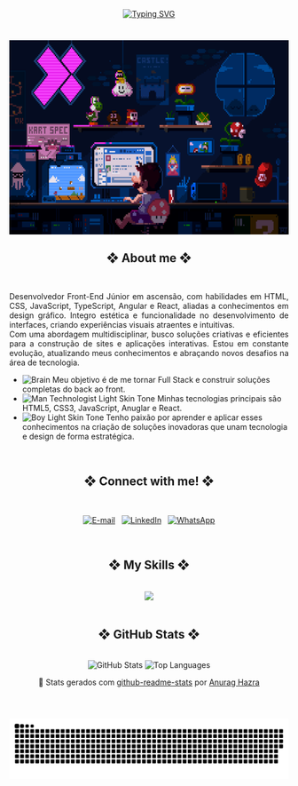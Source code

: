 
<div align="center">
    <a href="https://git.io/typing-svg"><img src="https://readme-typing-svg.demolab.com?font=Fira+Code&weight=600&size=22&pause=1000&color=940DA7&vCenter=true&width=435&lines=%E2%9D%80++%E2%97%87+++Welcome+to+my+profile+!++%E2%97%87++%E2%9D%80" alt="Typing SVG" /></a>
</div>

# 

<img align="center" alt="" height="350px" width="100%" src="src/gifs/mario.gif"> 

</br>

<h2 align="center" >❖ About me ❖ </h2> </br>


<!-- <img align="right" alt="garoto estudando no  computador" height="200px" width="200px" src=""> apos formatar no ps com margins transparentes colocar aqui.  -->

<div aling="center">
<p align="justify" > Desenvolvedor Front-End Júnior em ascensão, com habilidades em HTML, CSS, JavaScript, TypeScript, Angular e React, aliadas a conhecimentos em design gráfico. Integro estética e funcionalidade no desenvolvimento de interfaces, criando experiências visuais atraentes e intuitivas.
<br>
Com uma abordagem multidisciplinar, busco soluções criativas e eficientes para a construção de sites e aplicações interativas. Estou em constante evolução, atualizando meus conhecimentos e abraçando novos desafios na área de tecnologia.
</p>
  



- <img src="https://raw.githubusercontent.com/Tarikul-Islam-Anik/Animated-Fluent-Emojis/master/Emojis/Hand%20gestures/Brain.png" alt="Brain" width="25" height="25" /> Meu objetivo é de me tornar Full Stack e construir soluções completas do back ao front.<br/>
- <img src="https://raw.githubusercontent.com/Tarikul-Islam-Anik/Animated-Fluent-Emojis/master/Emojis/People%20with%20professions/Man%20Technologist%20Light%20Skin%20Tone.png" alt="Man Technologist Light Skin Tone" width="25" height="25" /> Minhas tecnologias principais são HTML5, CSS3, JavaScript, Anuglar e React.<br/>
- <img src="https://raw.githubusercontent.com/Tarikul-Islam-Anik/Animated-Fluent-Emojis/master/Emojis/People%20with%20professions/Boy%20Light%20Skin%20Tone.png" alt="Boy Light Skin Tone" width="25" height="25" /> Tenho paixão por aprender e aplicar esses conhecimentos na criação de soluções inovadoras que unam tecnologia e design de forma estratégica.<br/>
</div>



</br>


<h2 align="center" >❖ Connect with me! ❖</h2>
</br>
<div align="center">

[![E-mail](https://img.shields.io/badge/-Email-D14836?style=for-the-badge&logo=gmail&logoColor=white)](mailto:phap1802@gmail.com)&nbsp;&nbsp;
[![LinkedIn](https://img.shields.io/badge/-LinkedIn-0A66C2?style=for-the-badge&logo=linkedin&logoColor=white)](https://www.linkedin.com/in/pauloalmeidapinto/)&nbsp;&nbsp;
[![WhatsApp](https://img.shields.io/badge/-WhatsApp-25D366?style=for-the-badge&logo=whatsapp&logoColor=white)](https://wa.me/5511983994412)

</div>

</br>


<h2 align="center" >❖ My Skills ❖ </h2>
</br>
<div align="center">
<img src="https://skillicons.dev/icons?i=vscode,html,css,sass,js,ts,angular,react,python,tailwind,bootstrap,git,github,mysql,figma,&theme=dark" />
  
</div>

            
</br>       


<div style="text-align: center;" align="center">
   
  <h2>❖ GitHub Stats ❖</h2>
  <br>
  <img src="https://github-readme-stats-five-beta-10.vercel.app/api?username=Dev-Phap&show_icons=true&count_private=true&hide_title=true&hide=issues&theme=dark&border_radius=6" alt="GitHub Stats">

  <img src="https://github-readme-stats-five-beta-10.vercel.app/api/top-langs/?username=Dev-Phap&layout=compact&langs_count=6&hide=html,scss,less&theme=dark&border_radius=6" alt="Top Languages">



🔧 Stats gerados com [github-readme-stats](https://github.com/anuraghazra/github-readme-stats) por [Anurag Hazra](https://github.com/anuraghazra)
</div>

#
</br>

<div align="center">
<picture >
  <source media="(prefers-color-scheme: dark)" srcset="https://raw.githubusercontent.com/Dev-Phap/dev-phap/gh-pages/github-contribution-grid-snake-dark.svg">
  <source media="(prefers-color-scheme: light)" srcset="https://raw.githubusercontent.com/Dev-Phap/dev-phap/gh-pages/github-contribution-grid-snake.svg">
  <img alt="GitHub Contribution Snake Animation" src="https://raw.githubusercontent.com/Dev-Phap/dev-phap/gh-pages/github-contribution-grid-snake.svg">
</picture>
</div>
